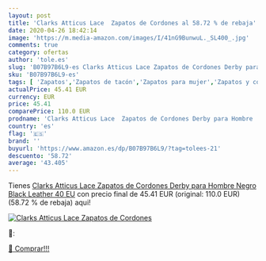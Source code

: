 ```yaml
---
layout: post
title: 'Clarks Atticus Lace  Zapatos de Cordones al 58.72 % de rebaja'
date: 2020-04-26 18:42:14
image: 'https://m.media-amazon.com/images/I/41nG9BunwuL._SL400_.jpg'
comments: true
category: ofertas
author: 'tole.es'
slug: 'B07B97B6L9-es Clarks Atticus Lace Zapatos de Cordones Derby para Hombre...'
sku: 'B07B97B6L9-es'
tags: [ 'Zapatos','Zapatos de tacón','Zapatos para mujer','Zapatos y complementos','zapatos', ]
actualPrice: 45.41 EUR
currency: EUR
price: 45.41
comparePrice: 110.0 EUR
prodname: 'Clarks Atticus Lace  Zapatos de Cordones Derby para Hombre  Negro  Black Leather   40 EU'
country: 'es'
flag: '🇪🇸'
brand: ''
buyurl: 'https://www.amazon.es/dp/B07B97B6L9/?tag=tolees-21'
descuento: '58.72'
average: '43.405'
---
```


Tienes [Clarks Atticus Lace  Zapatos de Cordones Derby para Hombre  Negro  Black Leather   40 EU](https://www.amazon.es/dp/B07B97B6L9/?tag=tolees-21) con precio final de  45.41 EUR (original: 110.0 EUR) (58.72 %  de rebaja) aqui!

[![Clarks Atticus Lace  Zapatos de Cordones](https://m.media-amazon.com/images/I/41nG9BunwuL._SL400_.jpg)](https://www.amazon.es/dp/B07B97B6L9/?tag=tolees-21)

🔎:


[🛒 Comprar!!!](https://www.amazon.es/dp/B07B97B6L9/?tag=tolees-21)
